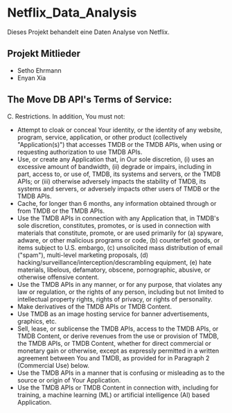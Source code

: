 # Netflix_Data_Analysis
Dieses Projekt behandelt eine Daten Analyse von Netflix. 
## Projekt Mitlieder
- Setho Ehrmann
- Enyan Xia


## The Move DB API's Terms of Service:
C. Restrictions. In addition, You must not:

- Attempt to cloak or conceal Your identity, or the identity of any website, program, service, application, or other product (collectively "Application(s)") that accesses TMDB or the TMDB APIs, when using or requesting authorization to use TMDB APIs.
- Use, or create any Application that, in Our sole discretion, (i) uses an excessive amount of bandwidth, (ii) degrade or impairs, including in part, access to, or use of, TMDB, its systems and servers, or the TMDB APIs; or (iii) otherwise adversely impacts the stability of TMDB, its systems and servers, or adversely impacts other users of TMDB or the TMDB APIs.
- Cache, for longer than 6 months, any information obtained through or from TMDB or the TMDB APIs.
- Use the TMDB APIs in connection with any Application that, in TMDB's sole discretion, constitutes, promotes, or is used in connection with materials that constitute, promote, or are used primarily for (a) spyware, adware, or other malicious programs or code, (b) counterfeit goods, or items subject to U.S. embargo, (c) unsolicited mass distribution of email ("spam"), multi-level marketing proposals, (d) hacking/surveillance/interception/descrambling equipment, (e) hate materials, libelous, defamatory, obscene, pornographic, abusive, or otherwise offensive content.
- Use the TMDB APIs in any manner, or for any purpose, that violates any law or regulation, or the rights of any person, including but not limited to intellectual property rights, rights of privacy, or rights of personality.
- Make derivatives of the TMDB APIs or TMDB Content.
- Use TMDB as an image hosting service for banner advertisements, graphics, etc.
- Sell, lease, or sublicense the TMDB APIs, access to the TMDB APIs, or TMDB Content, or derive revenues from the use or provision of TMDB, the TMDB APIs, or TMDB Content, whether for direct commercial or monetary gain or otherwise, except as expressly permitted in a written agreement between You and TMDB, as provided for in Paragraph 2 (Commercial Use) below.
- Use the TMDB APIs in a manner that is confusing or misleading as to the source or origin of Your Application.
- Use the TMDB APIs or TMDB Content in connection with, including for training, a machine learning (ML) or artificial intelligence (AI) based Application.